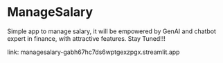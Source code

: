 # ManageSalary
Simple app to manage salary, it will be empowered by GenAI and chatbot expert in finance, with attractive features. Stay Tuned!!!

link: managesalary-gabh67hc7ds6wptgexzpgx.streamlit.app

